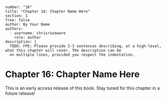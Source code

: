 ```metadata
number: "16"
title: "Chapter 16: Chapter Name Here"
section: 1
free: false
author: By Your Name
authors:
  - username: chrisrazeware
    role: author
description: |
  TODO: FPE: Please provide 2-3 sentences describing, at a high-level, what this chapter will cover. The description can be
  on multiple lines, provided you respect the indentation.
```

# Chapter 16: Chapter Name Here

This is an early access release of this book. Stay tuned for this chapter in a future release!